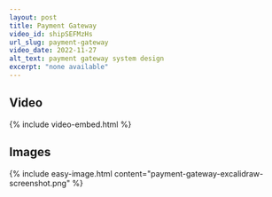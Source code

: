 ```yaml
---
layout: post
title: Payment Gateway
video_id: shipSEFMzHs
url_slug: payment-gateway
video_date: 2022-11-27
alt_text: payment gateway system design
excerpt: "none available"
---
```



## Video

{% include video-embed.html %}


## Images

{% include easy-image.html content="payment-gateway-excalidraw-screenshot.png" %}

